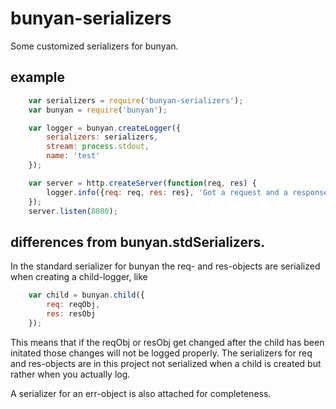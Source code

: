 # bunyan-serializers

Some customized serializers for bunyan.

## example

```javascript
    var serializers = require('bunyan-serializers');
    var bunyan = require('bunyan');

    var logger = bunyan.createLogger({
        serializers: serializers,
        stream: process.stdout,
        name: 'test'
    });

    var server = http.createServer(function(req, res) {
        logger.info({req: req, res: res}, 'Got a request and a response');
    });
    server.listen(8080);
```

## differences from bunyan.stdSerializers.

In the standard serializer for bunyan the req- and res-objects are serialized when creating a child-logger, like

```javascript
    var child = bunyan.child({
        req: reqObj,
        res: resObj
    });
```
This means that if the reqObj or resObj get changed after the child has been initated those changes will not be logged properly.
The serializers for req and res-objects are in this project not serialized when a child is created but rather when you actually log.

A serializer for an err-object is also attached for completeness.
